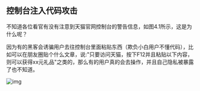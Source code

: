 ## 控制台注入代码攻击

不知道各位看官有没有注意到天猫官网控制台的警告信息，如图4.1所示，这是为什么呢？

因为有的黑客会诱骗用户去往控制台里面粘贴东西（欺负小白用户不懂代码），比如可以在朋友圈贴个什么文章，说:"只要访问天猫，按下F12并且粘贴以下内容，则可以获得xx元礼品"之类的，那么有的用户真的会去操作，并且自己隐私被暴露了也不知道。

![img](https://images2015.cnblogs.com/blog/899904/201612/899904-20161222140808151-1994428729.png)